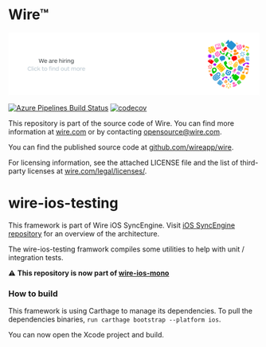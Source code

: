 # Wire™
[![Wire logo](https://github.com/wireapp/wire/blob/master/assets/header-small.png?raw=true)](https://wire.com/jobs/)

[![Azure Pipelines Build Status](https://dev.azure.com/wireswiss/Wire%20iOS/_apis/build/status/Frameworks/wire-ios-testing?branchName=develop)](https://dev.azure.com/wireswiss/Wire%20iOS/_build/latest?definitionId=22&branchName=develop) [![codecov](https://codecov.io/gh/wireapp/wire-ios-testing/branch/develop/graph/badge.svg)](https://codecov.io/gh/wireapp/wire-ios-testing)


This repository is part of the source code of Wire. You can find more information at [wire.com](https://wire.com) or by contacting opensource@wire.com.

You can find the published source code at [github.com/wireapp/wire](https://github.com/wireapp/wire).

For licensing information, see the attached LICENSE file and the list of third-party licenses at [wire.com/legal/licenses/](https://wire.com/legal/licenses/).

# wire-ios-testing

This framework is part of Wire iOS SyncEngine. Visit [iOS SyncEngine repository](http://github.com/wireapp/zmessaging-cocoa) for an overview of the architecture.

The wire-ios-testing framwork compiles some utilities to help with unit / integration tests.

⚠️ **This repository is now part of [wire-ios-mono](https://github.com/wireapp/wire-ios-mono)**

### How to build

This framework is using Carthage to manage its dependencies. To pull the dependencies binaries, `run carthage bootstrap --platform ios`.

You can now open the Xcode project and build.
